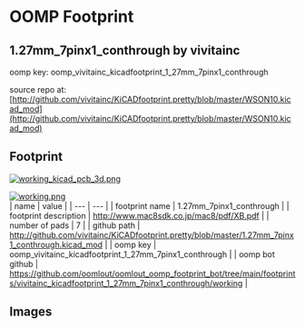 # OOMP Footprint  
## 1.27mm_7pinx1_conthrough  by vivitainc  
  
oomp key: oomp_vivitainc_kicadfootprint_1_27mm_7pinx1_conthrough  
  
source repo at: [http://github.com/vivitainc/KiCADfootprint.pretty/blob/master/WSON10.kicad_mod](http://github.com/vivitainc/KiCADfootprint.pretty/blob/master/WSON10.kicad_mod)  
## Footprint  
  
[![working_kicad_pcb_3d.png](working_kicad_pcb_3d_600.png)](working_kicad_pcb_3d.png)  
  
[![working.png](working_600.png)](working.png)  
| name | value | 
| --- | --- | 
| footprint name | 1.27mm_7pinx1_conthrough | 
| footprint description | http://www.mac8sdk.co.jp/mac8/pdf/XB.pdf | 
| number of pads | 7 | 
| github path | http://github.com/vivitainc/KiCADfootprint.pretty/blob/master/1.27mm_7pinx1_conthrough.kicad_mod | 
| oomp key | oomp_vivitainc_kicadfootprint_1_27mm_7pinx1_conthrough | 
| oomp bot github | https://github.com/oomlout/oomlout_oomp_footprint_bot/tree/main/footprints/vivitainc_kicadfootprint_1_27mm_7pinx1_conthrough/working | 
## Images  
